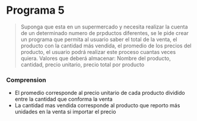 # Programa 5
> Suponga que esta en un supermercado y necesita realizar la cuenta de un determinado numero de prpductos diferentes, se le pide crear un programa que permita al usuario saber el total de la venta, el producto con la cantidad más vendida, el promedio de los precios del producto, el usuario podrá realizar este proceso cuantas veces quiera. Valores que deberá almacenar: Nombre del producto, cantidad, precio unitario, precio total por producto

### Comprension
- El promedio corresponde al precio unitario de cada producto dividido entre la cantidad que conforma la venta
- La cantidad mas vendida corresponde al producto que reporto más unidades en la venta si importar el precio
